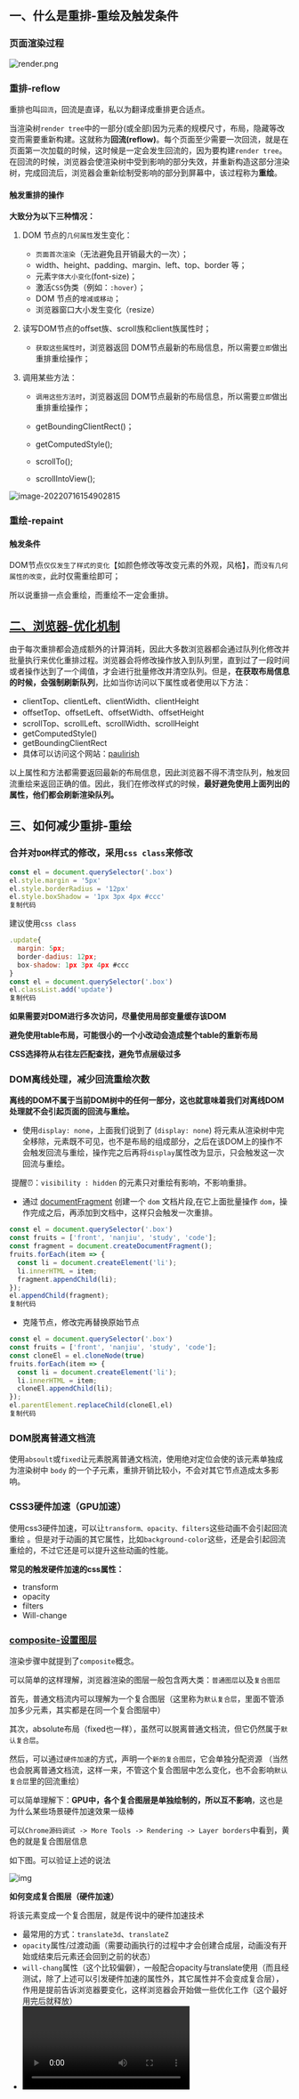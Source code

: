 

## 一、什么是重排-重绘及触发条件

### 页面渲染过程

![render.png](D:\Sync\typora图片\78e105621ef1444ead7032551bd83878tplv-k3u1fbpfcp-zoom-in-crop-mark3024000.awebp)

### 重排-reflow

重排也叫`回流`，回流是直译，私以为翻译成重排更合适点。

当渲染树`render tree`中的一部分(或全部)因为元素的规模尺寸，布局，隐藏等改变而需要重新构建。这就称为**回流(reflow)**。每个页面至少需要一次回流，就是在页面第一次加载的时候，这时候是一定会发生回流的，因为要构建`render tree`。在回流的时候，浏览器会使渲染树中受到影响的部分失效，并重新构造这部分渲染树，完成回流后，浏览器会重新绘制受影响的部分到屏幕中，该过程称为**重绘**。

#### 触发重排的操作

**大致分为以下三种情况：**

1. DOM 节点的`几何属性`发生变化：

   - `页面首次渲染`（无法避免且开销最大的一次）；
   - width、height、padding、margin、left、top、border 等；
   - 元素`字体大小变化`(font-size)；
   - 激活`CSS`伪类（例如：`:hover`）；
   - DOM 节点的`增减或移动`；
   - 浏览器窗口大小发生变化（resize）

2. 读写DOM节点的offset族、scroll族和client族属性时； 

   - `获取这些属性时`，浏览器返回 DOM节点最新的布局信息，所以需要`立即`做出重排重绘操作；

3. 调用某些方法：

   - `调用这些方法时`，浏览器返回 DOM节点最新的布局信息，所以需要`立即`做出重排重绘操作；

   - getBoundingClientRect()；
   - getComputedStyle();
   - scrollTo();
   - scrollIntoView();

![image-20220716154902815](D:\Sync\typora图片\image-20220716154902815.png)

### 重绘-repaint

#### 触发条件

DOM节点`仅仅发生了样式的变化`【如颜色修改等改变元素的外观，风格】，而`没有几何属性的改变`，此时仅需重绘即可；

所以说重排一点会重绘，而重绘不一定会重排。

## [二、浏览器-优化机制](https://juejin.cn/post/7064077572132323365#heading-11)

由于每次重排都会造成额外的计算消耗，因此大多数浏览器都会通过队列化修改并批量执行来优化重排过程。浏览器会将修改操作放入到队列里，直到过了一段时间或者操作达到了一个阈值，才会进行批量修改并清空队列。但是，**在获取布局信息的时候，会强制刷新队列**，比如当你访问以下属性或者使用以下方法：

- clientTop、clientLeft、clientWidth、clientHeight
- offsetTop、offsetLeft、offsetWidth、offsetHeight
- scrollTop、scrollLeft、scrollWidth、scrollHeight
- getComputedStyle()
- getBoundingClientRect
- 具体可以访问这个网站：[paulirish](https://link.juejin.cn?target=https%3A%2F%2Fgist.github.com%2Fpaulirish%2F5d52fb081b3570c81e3a)

以上属性和方法都需要返回最新的布局信息，因此浏览器不得不清空队列，触发回流重绘来返回正确的值。因此，我们在修改样式的时候，**最好避免使用上面列出的属性，他们都会刷新渲染队列。**

## 三、如何减少重排-重绘

### 合并对`DOM`样式的修改，采用`css class`来修改

```js
const el = document.querySelector('.box')
el.style.margin = '5px'
el.style.borderRadius = '12px'
el.style.boxShadow = '1px 3px 4px #ccc'
复制代码
```

建议使用`css class`

```js
.update{
  margin: 5px;
  border-dadius: 12px;
  box-shadow: 1px 3px 4px #ccc
}
const el = document.querySelector('.box')
el.classList.add('update')
复制代码
```

**如果需要对DOM进行多次访问，尽量使用局部变量缓存该DOM**

**避免使用table布局，可能很⼩的⼀个⼩改动会造成整个table的重新布局**

**CSS选择符从右往左匹配查找，避免节点层级过多**

### DOM离线处理，减少回流重绘次数

**离线的DOM不属于当前DOM树中的任何一部分，这也就意味着我们对离线DOM处理就不会引起页面的回流与重绘。**

- 使用`display: none`，上面我们说到了 (`display: none`) 将元素从渲染树中完全移除，元素既不可见，也不是布局的组成部分，之后在该DOM上的操作不会触发回流与重绘，操作完之后再将`display`属性改为显示，只会触发这一次回流与重绘。

​       提醒⏰：`visibility : hidden` 的元素只对重绘有影响，不影响重排。

- 通过 [documentFragment](https://link.juejin.cn?target=https%3A%2F%2Fdeveloper.mozilla.org%2Fzh-CN%2Fdocs%2FWeb%2FAPI%2FDocumentFragment) 创建一个 `dom` 文档片段,在它上面批量操作 `dom`，操作完成之后，再添加到文档中，这样只会触发一次重排。

```js
const el = document.querySelector('.box')
const fruits = ['front', 'nanjiu', 'study', 'code'];
const fragment = document.createDocumentFragment();
fruits.forEach(item => {
  const li = document.createElement('li');
  li.innerHTML = item;
  fragment.appendChild(li);
});
el.appendChild(fragment);
复制代码
```

- 克隆节点，修改完再替换原始节点

```js
const el = document.querySelector('.box')
const fruits = ['front', 'nanjiu', 'study', 'code'];
const cloneEl = el.cloneNode(true)
fruits.forEach(item => {
  const li = document.createElement('li');
  li.innerHTML = item;
  cloneEl.appendChild(li);
});
el.parentElement.replaceChild(cloneEl,el)
复制代码
```

### DOM脱离普通文档流

使用`absoult`或`fixed`让元素脱离普通文档流，使用绝对定位会使的该元素单独成为渲染树中 `body` 的一个子元素，重排开销比较小，不会对其它节点造成太多影响。

### CSS3硬件加速（GPU加速）

使用css3硬件加速，可以让`transform、opacity、filters`这些动画不会引起回流重绘 。但是对于动画的其它属性，比如`background-color`这些，还是会引起回流重绘的，不过它还是可以提升这些动画的性能。

**常见的触发硬件加速的css属性：**

- transform
- opacity
- filters
- Will-change

### [composite-设置图层](https://juejin.cn/post/6844903553795014663#heading-16)

渲染步骤中就提到了`composite`概念。

可以简单的这样理解，浏览器渲染的图层一般包含两大类：`普通图层`以及`复合图层`

首先，普通文档流内可以理解为一个复合图层（这里称为`默认复合层`，里面不管添加多少元素，其实都是在同一个复合图层中）

其次，absolute布局（fixed也一样），虽然可以脱离普通文档流，但它仍然属于`默认复合层`。

然后，可以通过`硬件加速`的方式，声明一个`新的复合图层`，它会单独分配资源 （当然也会脱离普通文档流，这样一来，不管这个复合图层中怎么变化，也不会影响`默认复合层`里的回流重绘）

可以简单理解下：**GPU中，各个复合图层是单独绘制的，所以互不影响**，这也是为什么某些场景硬件加速效果一级棒

可以`Chrome源码调试 -> More Tools -> Rendering -> Layer borders`中看到，黄色的就是复合图层信息

如下图。可以验证上述的说法

![img](D:\Sync\typora图片\1611938b2d83a384tplv-t2oaga2asx-zoom-in-crop-mark3024000.awebp)

**如何变成复合图层（硬件加速）**

将该元素变成一个复合图层，就是传说中的硬件加速技术

- 最常用的方式：`translate3d`、`translateZ`
- `opacity`属性/过渡动画（需要动画执行的过程中才会创建合成层，动画没有开始或结束后元素还会回到之前的状态）
- `will-chang`属性（这个比较偏僻），一般配合opacity与translate使用（而且经测试，除了上述可以引发硬件加速的属性外，其它属性并不会变成复合层）， 作用是提前告诉浏览器要变化，这样浏览器会开始做一些优化工作（这个最好用完后就释放）
- <video><iframe><canvas><webgl>等元素
- 其它，譬如以前的flash插件

**absolute和硬件加速的区别**

可以看到，absolute虽然可以脱离普通文档流，但是无法脱离默认复合层。 所以，就算absolute中信息改变时不会改变普通文档流中render树， 但是，浏览器最终绘制时，是整个复合层绘制的，所以absolute中信息的改变，仍然会影响整个复合层的绘制。 （浏览器会重绘它，如果复合层中内容多，absolute带来的绘制信息变化过大，资源消耗是非常严重的）

而硬件加速直接就是在另一个复合层了（另起炉灶），所以它的信息改变不会影响默认复合层 （当然了，内部肯定会影响属于自己的复合层），仅仅是引发最后的合成（输出视图）

**复合图层的作用？**

一般一个元素开启硬件加速后会变成复合图层，可以独立于普通文档流中，改动后可以避免整个页面重绘，提升性能

但是尽量不要大量使用复合图层，否则由于资源消耗过度，页面反而会变的更卡

**硬件加速时请使用index**

使用硬件加速时，尽可能的使用index，防止浏览器默认给后续的元素创建复合层渲染

具体的原理时这样的： **webkit CSS3中，如果这个元素添加了硬件加速，并且index层级比较低， 那么在这个元素的后面其它元素（层级比这个元素高的，或者相同的，并且releative或absolute属性相同的）， 会默认变为复合层渲染，如果处理不当会极大的影响性能**

简单点理解，其实可以认为是一个隐式合成的概念：**如果a是一个复合图层，而且b在a上面，那么b也会被隐式转为一个复合图层**，这点需要特别注意

另外，这个问题可以在这个地址看到重现（原作者分析的挺到位的，直接上链接）：

[web.jobbole.com/83575/](https://link.juejin.cn?target=http%3A%2F%2Fweb.jobbole.com%2F83575%2F)

## 参考

1. [介绍回流与重绘（Reflow & Repaint），以及如何进行优化?](https://juejin.cn/post/7064077572132323365)
2. [什么是重绘和重排/回流？ 如何去避免？](https://juejin.cn/post/6976644294740279310)

3. [从浏览器多进程到JS单线程，JS运行机制最全面的一次梳理](https://juejin.cn/post/6844903553795014663#heading-16)
   - 设置图层 -- 普通图层和复合图层

